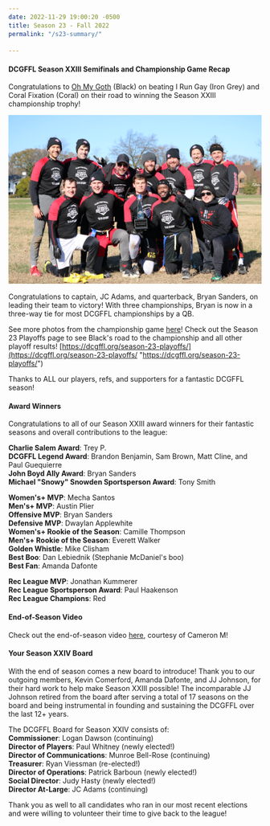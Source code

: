 ```yaml
---
date: 2022-11-29 19:00:20 -0500
title: Season 23 - Fall 2022
permalink: "/s23-summary/"

---
```

#### DCGFFL Season XXIII Semifinals and Championship Game Recap

Congratulations to [Oh My Goth](https://dcgffl.org/teams/s23-black/ "https://dcgffl.org/teams/s23-black/") (Black) on beating I Run Gay (Iron Grey) and Coral Fixation (Coral) on their road to winning the Season XXIII championship trophy!

![](/img/52516167604_86d791f1e5_k.jpeg)

Congratulations to captain, JC Adams, and quarterback, Bryan Sanders, on leading their team to victory! With three championships, Bryan is now in a three-way tie for most DCGFFL championships by a QB.

See more photos from the championship game [here](https://www.flickr.com/photos/55392288@N03/albums/72177720303891842 "https://www.flickr.com/photos/55392288@N03/albums/72177720303891842")! Check out the Season 23 Playoffs page to see Black's road to the championship and all other playoff results! [https://dcgffl.org/season-23-playoffs/](https://dcgffl.org/season-23-playoffs/ "https://dcgffl.org/season-23-playoffs/")

Thanks to ALL our players, refs, and supporters for a fantastic DCGFFL season!

#### Award Winners

Congratulations to all of our Season XXIII award winners for their fantastic seasons and overall contributions to the league:

**Charlie Salem Award**: Trey P.  
**DCGFFL Legend Award**: Brandon Benjamin, Sam Brown, Matt Cline, and Paul Guequierre  
**John Boyd Ally Award**: Bryan Sanders  
**Michael "Snowy" Snowden Sportsperson Award**: Tony Smith

**Women's+ MVP**: Mecha Santos  
**Men's+ MVP**: Austin Plier  
**Offensive MVP**: Bryan Sanders  
**Defensive MVP**: Dwaylan Applewhite  
**Women's+ Rookie of the Season**: Camille Thompson  
**Men's+ Rookie of the Season**: Everett Walker  
**Golden Whistle**: Mike Clisham  
**Best Boo**: Dan Lebiednik (Stephanie McDaniel's boo)  
**Best Fan**: Amanda Dafonte

**Rec League MVP**: Jonathan Kummerer  
**Rec League Sportsperson Award**: Paul Haakenson  
**Rec League Champions**: Red

#### End-of-Season Video

Check out the end-of-season video [here](https://vimeo.com/772970326/a468a61226 "https://vimeo.com/772970326/a468a61226"), courtesy of Cameron M!

#### Your Season XXIV Board

With the end of season comes a new board to introduce! Thank you to our outgoing members, Kevin Comerford, Amanda Dafonte, and JJ Johnson, for their hard work to help make Season XXIII possible! The incomparable JJ Johnson retired from the board after serving a total of 17 seasons on the board and being instrumental in founding and sustaining the DCGFFL over the last 12+ years.

The DCGFFL Board for Season XXIV consists of:  
**Commissioner**: Logan Dawson (continuing)  
**Director of Players**: Paul Whitney (newly elected!)  
**Director of Communications**: Munroe Bell-Rose (continuing)  
**Treasurer**: Ryan Viessman (re-elected!)  
**Director of Operations**: Patrick Barboun (newly elected!)  
**Social Director**: Judy Hasty (newly elected!)  
**Director At-Large**: JC Adams (continuing)

Thank you as well to all candidates who ran in our most recent elections and were willing to volunteer their time to give back to the league!